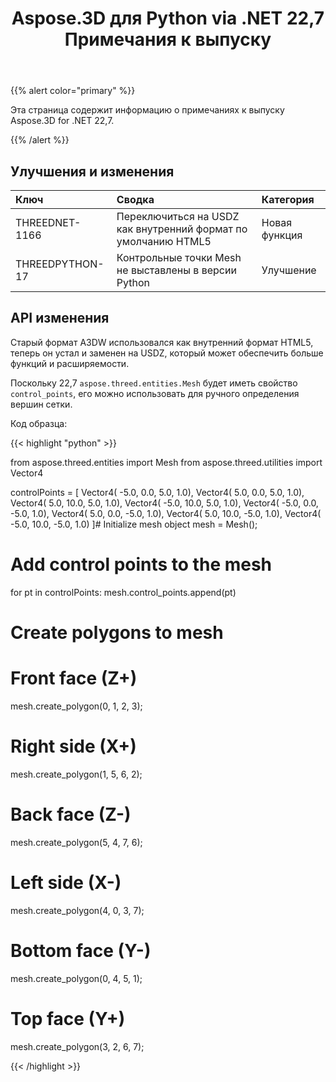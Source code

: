 ﻿---
title: Aspose.3D для Python via .NET 22,7 Примечания к выпуску
type: docs
weight: 6
url: /ru/python-net/aspose-3d-for-python-net-22-7-release-notes/
description: Примечания к выпуску Aspose.3D для Python via .NET 22,7.
---
{{% alert color="primary" %}}

Эта страница содержит информацию о примечаниях к выпуску Aspose.3D for .NET 22,7.

{{% /alert %}}
## **Улучшения и изменения**

|**Ключ**|**Сводка**|**Категория**|
|:- |:- |:- |
|THREEDNET-1166 |Переключиться на USDZ как внутренний формат по умолчанию HTML5|Новая функция|
|THREEDPYTHON-17 |Контрольные точки Mesh не выставлены в версии Python|Улучшение|

## API изменения ##


Старый формат A3DW использовался как внутренний формат HTML5, теперь он устал и заменен на USDZ, который может обеспечить больше функций и расширяемости.

Поскольку 22,7 `aspose.threed.entities.Mesh` будет иметь свойство `control_points`, его можно использовать для ручного определения вершин сетки.

Код образца:

{{< highlight "python" >}}

from aspose.threed.entities import Mesh
from aspose.threed.utilities import Vector4

controlPoints = [
	Vector4( -5.0, 0.0, 5.0, 1.0),
	Vector4( 5.0, 0.0, 5.0, 1.0),
	Vector4( 5.0, 10.0, 5.0, 1.0),
	Vector4( -5.0, 10.0, 5.0, 1.0),
	Vector4( -5.0, 0.0, -5.0, 1.0),
	Vector4( 5.0, 0.0, -5.0, 1.0),
	Vector4( 5.0, 10.0, -5.0, 1.0),
	Vector4( -5.0, 10.0, -5.0, 1.0)
]# Initialize mesh object
mesh = Mesh();
# Add control points to the mesh
for pt in controlPoints:
	mesh.control_points.append(pt)
# Create polygons to mesh
# Front face (Z+)
mesh.create_polygon(0, 1, 2, 3);
# Right side (X+)
mesh.create_polygon(1, 5, 6, 2);
# Back face (Z-)
mesh.create_polygon(5, 4, 7, 6);
# Left side (X-)
mesh.create_polygon(4, 0, 3, 7);
# Bottom face (Y-)
mesh.create_polygon(0, 4, 5, 1);
# Top face (Y+)
mesh.create_polygon(3, 2, 6, 7);

{{< /highlight >}}





